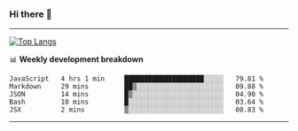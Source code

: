 ### Hi there 👋

-------
[![Top Langs](https://github-readme-stats.vercel.app/api/top-langs/?username=ashish-r)](https://github.com/anuraghazra/github-readme-stats)

📊 **Weekly development breakdown**
<!--START_SECTION:waka-->
```text
JavaScript   4 hrs 1 min     ████████████████████░░░░░   79.81 % 
Markdown     29 mins         ██▒░░░░░░░░░░░░░░░░░░░░░░   09.88 % 
JSON         14 mins         █▒░░░░░░░░░░░░░░░░░░░░░░░   04.90 % 
Bash         10 mins         █░░░░░░░░░░░░░░░░░░░░░░░░   03.64 % 
JSX          2 mins          ▒░░░░░░░░░░░░░░░░░░░░░░░░   00.83 % 
```
<!--END_SECTION:waka-->
-------

<!--
**ashish-r/ashish-r** is a ✨ _special_ ✨ repository because its `README.md` (this file) appears on your GitHub profile.

Here are some ideas to get you started:

- 🔭 I’m currently working on ...
- 🌱 I’m currently learning ...
- 👯 I’m looking to collaborate on ...
- 🤔 I’m looking for help with ...
- 💬 Ask me about ...
- 📫 How to reach me: ...
- 😄 Pronouns: ...
- ⚡ Fun fact: ...
-->

